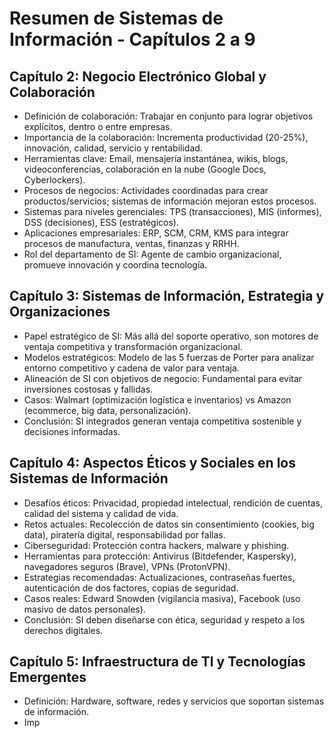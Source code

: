 # Resumen de Sistemas de Información - Capítulos 2 a 9

## Capítulo 2: Negocio Electrónico Global y Colaboración
- Definición de colaboración: Trabajar en conjunto para lograr objetivos explícitos, dentro o entre empresas.
- Importancia de la colaboración: Incrementa productividad (20-25%), innovación, calidad, servicio y rentabilidad.
- Herramientas clave: Email, mensajería instantánea, wikis, blogs, videoconferencias, colaboración en la nube (Google Docs, Cyberlockers).
- Procesos de negocios: Actividades coordinadas para crear productos/servicios; sistemas de información mejoran estos procesos.
- Sistemas para niveles gerenciales: TPS (transacciones), MIS (informes), DSS (decisiones), ESS (estratégicos).
- Aplicaciones empresariales: ERP, SCM, CRM, KMS para integrar procesos de manufactura, ventas, finanzas y RRHH.
- Rol del departamento de SI: Agente de cambio organizacional, promueve innovación y coordina tecnología.

## Capítulo 3: Sistemas de Información, Estrategia y Organizaciones
- Papel estratégico de SI: Más allá del soporte operativo, son motores de ventaja competitiva y transformación organizacional.
- Modelos estratégicos: Modelo de las 5 fuerzas de Porter para analizar entorno competitivo y cadena de valor para ventaja.
- Alineación de SI con objetivos de negocio: Fundamental para evitar inversiones costosas y fallidas.
- Casos: Walmart (optimización logística e inventarios) vs Amazon (ecommerce, big data, personalización).
- Conclusión: SI integrados generan ventaja competitiva sostenible y decisiones informadas.

## Capítulo 4: Aspectos Éticos y Sociales en los Sistemas de Información
- Desafíos éticos: Privacidad, propiedad intelectual, rendición de cuentas, calidad del sistema y calidad de vida.
- Retos actuales: Recolección de datos sin consentimiento (cookies, big data), piratería digital, responsabilidad por fallas.
- Ciberseguridad: Protección contra hackers, malware y phishing.
- Herramientas para protección: Antivirus (Bitdefender, Kaspersky), navegadores seguros (Brave), VPNs (ProtonVPN).
- Estrategias recomendadas: Actualizaciones, contraseñas fuertes, autenticación de dos factores, copias de seguridad.
- Casos reales: Edward Snowden (vigilancia masiva), Facebook (uso masivo de datos personales).
- Conclusión: SI deben diseñarse con ética, seguridad y respeto a los derechos digitales.

## Capítulo 5: Infraestructura de TI y Tecnologías Emergentes
- Definición: Hardware, software, redes y servicios que soportan sistemas de información.
- Imp
